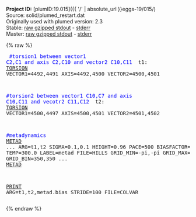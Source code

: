 **Project ID:** [plumID:19.015]({{ '/' | absolute_url }}eggs-19/015/)  
Source: solid/plumed_restart.dat  
Originally used with plumed version: 2.3  
Stable: [raw gzipped stdout](plumed_restart.dat.plumed.stdout.txt.gz) - [stderr](plumed_restart.dat.plumed.stderr)  
Master: [raw gzipped stdout](plumed_restart.dat.plumed_master.stdout.txt.gz) - [stderr](plumed_restart.dat.plumed_master.stderr)  

{% raw %}<pre>
<span style="color:blue">#torsion1 between vector1 C2,C1 and axis C2,C10 and vector2 C10,C11 </span>
t1: <a href="https://plumed.github.io/doc-master/user-doc/html/_t_o_r_s_i_o_n.html">TORSION</a> VECTOR1=4492,4491 AXIS=4492,4500 VECTOR2=4500,4501

<span style="color:blue">#torsion2 between vector1 C10,C7 and axis C10,C11 and vecotr2 C11,C12 </span>
t2: <a href="https://plumed.github.io/doc-master/user-doc/html/_t_o_r_s_i_o_n.html">TORSION</a> VECTOR1=4500,4497 AXIS=4500,4501 VECTOR2=4501,4502

<span style="color:blue">#metadynamics</span>
<a href="https://plumed.github.io/doc-master/user-doc/html/_m_e_t_a_d.html">METAD</a> ...
ARG=t1,t2
SIGMA=0.1,0.1
HEIGHT=0.96
PACE=500
BIASFACTOR=10.0
TEMP=300.0
LABEL=metad
FILE=HILLS
GRID_MIN=-pi,-pi
GRID_MAX=pi,pi
GRID_BIN=350,350
... <a href="https://plumed.github.io/doc-master/user-doc/html/_m_e_t_a_d.html">METAD</a>

<a href="https://plumed.github.io/doc-master/user-doc/html/_p_r_i_n_t.html">PRINT</a> ARG=t1,t2,metad.bias STRIDE=100 FILE=COLVAR
</pre>{% endraw %}
